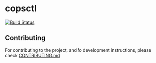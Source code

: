 # copsctl

[![Build Status](https://cpgithub.visualstudio.com/GitHubPipelines/_apis/build/status/conplementAG.copsctl?branchName=master)](https://cpgithub.visualstudio.com/GitHubPipelines/_build/latest?definitionId=9&branchName=master)

## Contributing

For contributing to the project, and fo development instructions, please check [CONTRIBUTING.md](CONTRIBUTING.md)